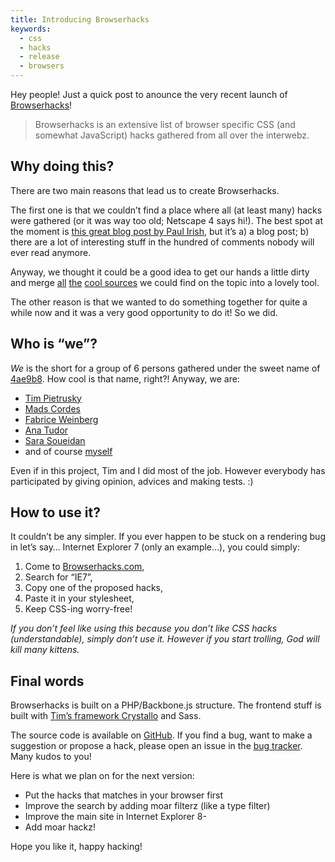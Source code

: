 ```yaml
---
title: Introducing Browserhacks
keywords:
  - css
  - hacks
  - release
  - browsers
---
```


Hey people! Just a quick post to anounce the very recent launch of [Browserhacks](http://browserhacks.com)!

> Browserhacks is an extensive list of browser specific CSS (and somewhat JavaScript) hacks gathered from all over the interwebz.

## Why doing this?

There are two main reasons that lead us to create Browserhacks.

The first one is that we couldn’t find a place where all (at least many) hacks were gathered (or it was way too old; Netscape 4 says hi!). The best spot at the moment is [this great blog post by Paul Irish](https://paulirish.com/2009/browser-specific-css-hacks/), but it’s a) a blog post; b) there are a lot of interesting stuff in the hundred of comments nobody will ever read anymore.

Anyway, we thought it could be a good idea to get our hands a little dirty and merge [all](https://paulirish.com/2009/browser-specific-css-hacks/) [the](https://gist.github.com/983116) [cool sources](https://www.impressivewebs.com/ie10-css-hacks/) we could find on the topic into a lovely tool.

The other reason is that we wanted to do something together for quite a while now and it was a very good opportunity to do it! So we did.

## Who is “we”?

_We_ is the short for a group of 6 persons gathered under the sweet name of [4ae9b8](http://4ae9b8.com). How cool is that name, right?! Anyway, we are:

- [Tim Pietrusky](https://twitter.com/timpietrusky)
- [Mads Cordes](https://twitter.com/mobilpadde)
- [Fabrice Weinberg](https://twitter.com/fweinb)
- [Ana Tudor](https://twitter.com/thebabydino)
- [Sara Soueidan](https://twitter.com/sarasoueidan)
- and of course [myself](https://twitter.com/KittyGiraudel)

Even if in this project, Tim and I did most of the job. However everybody has participated by giving opinion, advices and making tests. :)

## How to use it?

It couldn’t be any simpler. If you ever happen to be stuck on a rendering bug in let’s say… Internet Explorer 7 (only an example…), you could simply:

1. Come to [Browserhacks.com](http://browserhacks.com),
2. Search for “IE7”,
3. Copy one of the proposed hacks,
4. Paste it in your stylesheet,
5. Keep CSS-ing worry-free!

_If you don’t feel like using this because you don’t like CSS hacks (understandable), simply don’t use it. However if you start trolling, God will kill many kittens._

## Final words

Browserhacks is built on a PHP/Backbone.js structure. The frontend stuff is built with [Tim’s framework Crystallo](http://timpietrusky.github.com/crystallo/) and Sass.

The source code is available on [GitHub](https://github.com/4ae9b8/browserhacks). If you find a bug, want to make a suggestion or propose a hack, please open an issue in the [bug tracker](https://github.com/4ae9b8/browserhacks/issues?state=open). Many kudos to you!

Here is what we plan on for the next version:

- Put the hacks that matches in your browser first
- Improve the search by adding moar filterz (like a type filter)
- Improve the main site in Internet Explorer 8-
- Add moar hackz!

Hope you like it, happy hacking!
